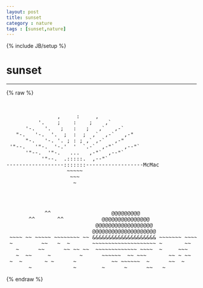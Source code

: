 ```yaml
---
layout: post
title: sunset
category : nature
tags : [sunset,nature]
---
```

{% include JB/setup %}
# sunset
---
{% raw %}
<pre>


                ,     :     ,
          &#039;.    ;    :    ;    ,`
      &#039;-.   &#039;.   ;   :   ;   ,`   ,-`
   &quot;-.   &#039;-.  &#039;.  ;  :  ;  ,`  ,-`   ,-&quot;
      &quot;-.   &#039;-. &#039;. ; : ; ,` ,-`   ,-&quot;
 &#039;&quot;--.   &#039;&quot;-.  &#039;-.&#039;  &#039;  `.-`  ,-&quot;`   ,--&quot;`
      &#039;&quot;--.  &#039;&quot;-.   ...   ,-&quot;`  ,--&quot;`
           &#039;&quot;--.  .:::::.  ,--&quot;`
------------------:::::::------------------McMac
                   ~~~~~
                    ~~~
                     ~


 
 
            ^^                   @@@@@@@@@
       ^^       ^^            @@@@@@@@@@@@@@@
                            @@@@@@@@@@@@@@@@@@              ^^
                           @@@@@@@@@@@@@@@@@@@@
 ~~~~ ~~ ~~~~~ ~~~~~~~~ ~~ &amp;&amp;&amp;&amp;&amp;&amp;&amp;&amp;&amp;&amp;&amp;&amp;&amp;&amp;&amp;&amp;&amp;&amp;&amp;&amp; ~~~~~~~ ~~~~~~~~~~~ ~~~
 ~         ~~   ~  ~       ~~~~~~~~~~~~~~~~~~~~ ~       ~~     ~~ ~
   ~      ~~      ~~ ~~ ~~  ~~~~~~~~~~~~~ ~~~~  ~     ~~~    ~ ~~~  ~ ~~
   ~  ~~     ~         ~      ~~~~~~  ~~ ~~~       ~~ ~ ~~  ~~ ~
 ~  ~       ~ ~      ~           ~~ ~~~~~~  ~      ~~  ~             ~~
       ~             ~        ~      ~      ~~   ~             ~ </pre>
{% endraw %}
